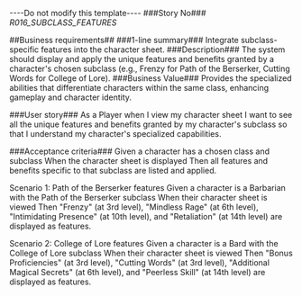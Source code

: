 ----Do not modify this template----
###Story No###
*R016_SUBCLASS_FEATURES*

##Business requirements##
###1-line summary###
Integrate subclass-specific features into the character sheet.
###Description###
The system should display and apply the unique features and benefits granted by a character's chosen subclass (e.g., Frenzy for Path of the Berserker, Cutting Words for College of Lore).
###Business Value###
Provides the specialized abilities that differentiate characters within the same class, enhancing gameplay and character identity.

###User story###
As a Player
when I view my character sheet
I want to see all the unique features and benefits granted by my character's subclass
so that I understand my character's specialized capabilities.

###Acceptance criteria###
Given a character has a chosen class and subclass
When the character sheet is displayed
Then all features and benefits specific to that subclass are listed and applied.

Scenario 1: Path of the Berserker features
Given a character is a Barbarian with the Path of the Berserker subclass
When their character sheet is viewed
Then "Frenzy" (at 3rd level), "Mindless Rage" (at 6th level), "Intimidating Presence" (at 10th level), and "Retaliation" (at 14th level) are displayed as features.

Scenario 2: College of Lore features
Given a character is a Bard with the College of Lore subclass
When their character sheet is viewed
Then "Bonus Proficiencies" (at 3rd level), "Cutting Words" (at 3rd level), "Additional Magical Secrets" (at 6th level), and "Peerless Skill" (at 14th level) are displayed as features.